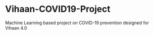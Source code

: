 # Vihaan-COVID19-Project
Machine Learning based project on COVID-19 prevention designed for Vihaan 4.0

